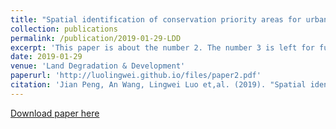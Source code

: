 ```yaml
---
title: "Spatial identification of conservation priority areas for urban ecological land: An approach based on water ecosystem services"
collection: publications
permalink: /publication/2019-01-29-LDD
excerpt: 'This paper is about the number 2. The number 3 is left for future work.'
date: 2019-01-29
venue: 'Land Degradation & Development'
paperurl: 'http://luolingwei.github.io/files/paper2.pdf'
citation: 'Jian Peng, An Wang, Lingwei Luo et,al. (2019). "Spatial identification of conservation priority areas for urban ecological land: An approach based on water ecosystem services" <i>Land Degradation & Development</i>. Doi: 10.1002/ldr.3257.'
---
```


[Download paper here](http://luolingwei.github.io/files/paper2.pdf)